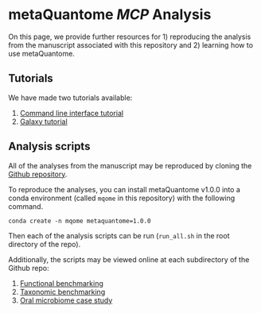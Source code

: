 # metaQuantome *MCP* Analysis

On this page, we provide further resources for 1) reproducing the analysis from the manuscript associated with this repository and 2) learning how to use metaQuantome.

## Tutorials

We have made two tutorials available:

1. [Command line interface tutorial](cli_tutorial/supporting1_tutorial.md)
2. [Galaxy tutorial](galaxy_tutorial/tutorial.md)

## Analysis scripts

All of the analyses from the manuscript may be reproduced by cloning the [Github repository](https://github.com/galaxyproteomics/metaquantome_mcp_analysis).

To reproduce the analyses, you can install metaQuantome v1.0.0 into a conda environment (called `mqome` in this repository) with the following command.

```
conda create -n mqome metaquantome=1.0.0
```

Then each of the analysis scripts can be run (`run_all.sh` in the root directory of the repo).

Additionally, the scripts may be viewed online at each subdirectory of the Github repo:

1. [Functional benchmarking](https://github.com/galaxyproteomics/metaquantome_mcp_analysis/tree/master/functional_benchmarking)
2. [Taxonomic benchmarking](https://github.com/galaxyproteomics/metaquantome_mcp_analysis/tree/master/taxonomic_benchmarking)
3. [Oral microbiome case study](https://github.com/galaxyproteomics/metaquantome_mcp_analysis/tree/master/oral_microbiome_case_study)
